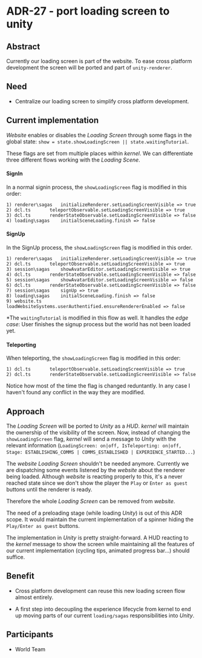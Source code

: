 # ADR-27 - port loading screen to unity

## Abstract

Currently our loading screen is part of the website. To ease cross platform development the screen will be ported and
part of `unity-renderer`.

## Need

* Centralize our loading screen to simplify cross platform development.

## Current implementation

_Website_ enables or disables the _Loading Screen_ through some flags in the global state:  `show = state.showLoadingScreen || state.waitingTutorial`.

These flags are set from multiple places within _kernel_. We can differentiate three different flows working with the _Loading Scene_.

#### SignIn
In a normal signin process, the `showLoadingScreen` flag is modified in this order:
```
1) renderer\sagas	initializeRenderer.setLoadingScreenVisible => true
2) dcl.ts		teleportObservable.setLoadingScreenVisible => true
3) dcl.ts		renderStateObservable.setLoadingScreenVisible => false
4) loading\sagas	initialSceneLoading.finish => false
```
#### SignUp
In the SignUp process, the `showLoadingScreen` flag is modified in this order.
```
1) renderer\sagas	initializeRenderer.setLoadingScreenVisible => true
2) dcl.ts		teleportObservable.setLoadingScreenVisible => true
3) session\sagas	showAvatarEditor.setLoadingScreenVisible => true
4) dcl.ts		renderStateObservable.setLoadingScreenVisible => false
5) session\sagas	showAvatarEditor.setLoadingScreenVisible => false
6) dcl.ts		renderStateObservable.setLoadingScreenVisible => false
7) session\sagas	signUp => true
8) loading\sagas	initialSceneLoading.finish => false
9) website.ts		loadWebsiteSystems.userAuthentified.ensureRendererEnabled => false
```
*The `waitingTutorial` is modified in this flow as well. It handles the _edge case_: User finishes the signup process but the world has not been loaded yet. 

#### Teleporting
When teleporting, the `showLoadingScreen` flag is modified in this order:
```
1) dcl.ts		teleportObservable.setLoadingScreenVisible => true
2) dcl.ts		renderStateObservable.setLoadingScreenVisible => false
```
Notice how most of the time the flag is changed reduntantly. In any case I haven't found any conflict in the way they are modified.

## Approach

The _Loading Screen_ will be ported to _Unity_ as a _HUD_. _kernel_ will maintain the ownership of the visibility of the screen. Now, instead of changing the `showLoadingScreen` flag, _kernel_ will send a message to _Unity_ with the relevant information (`LoadingScreen: on|off, IsTeleporting: on|off, Stage: ESTABLISHING_COMMS | COMMS_ESTABLISHED | EXPERIENCE_STARTED...`)

The _website_ _Loading Screen_ shouldn't be needed anymore. Currently we are dispatching some events listened by the _website_ about the renderer being loaded. Although _website_ is reacting properly to this, it's a never reached state since we don't show the player the `Play` or `Enter as guest` buttons until the renderer is ready.

Therefore the whole _Loading Screen_ can be removed from _website_.

The need of a preloading stage (while loading _Unity_) is out of this ADR scope. It would maintain the current implementation of a spinner hiding the `Play/Enter as guest` buttons.

The implementation in _Unity_ is pretty straight-forward. A HUD reacting to the _kernel_ message to show the screen while maintaining all the features of our current implementation (cycling tips, animated progress bar...) should suffice.

## Benefit

- Cross platform development can reuse this new loading screen flow almost entirely.

- A first step into decoupling the experience lifecycle from kernel to end up moving parts of our current `loading/sagas` responsibilities into _Unity_.

## Participants

- World Team
